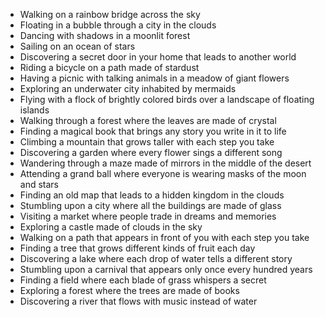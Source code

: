 - Walking on a rainbow bridge across the sky
- Floating in a bubble through a city in the clouds
- Dancing with shadows in a moonlit forest
- Sailing on an ocean of stars
- Discovering a secret door in your home that leads to another world
- Riding a bicycle on a path made of stardust
- Having a picnic with talking animals in a meadow of giant flowers
- Exploring an underwater city inhabited by mermaids
- Flying with a flock of brightly colored birds over a landscape of floating islands
- Walking through a forest where the leaves are made of crystal
- Finding a magical book that brings any story you write in it to life
- Climbing a mountain that grows taller with each step you take
- Discovering a garden where every flower sings a different song
- Wandering through a maze made of mirrors in the middle of the desert
- Attending a grand ball where everyone is wearing masks of the moon and stars
- Finding an old map that leads to a hidden kingdom in the clouds
- Stumbling upon a city where all the buildings are made of glass
- Visiting a market where people trade in dreams and memories
- Exploring a castle made of clouds in the sky
- Walking on a path that appears in front of you with each step you take
- Finding a tree that grows different kinds of fruit each day
- Discovering a lake where each drop of water tells a different story
- Stumbling upon a carnival that appears only once every hundred years
- Finding a field where each blade of grass whispers a secret
- Exploring a forest where the trees are made of books
- Discovering a river that flows with music instead of water
